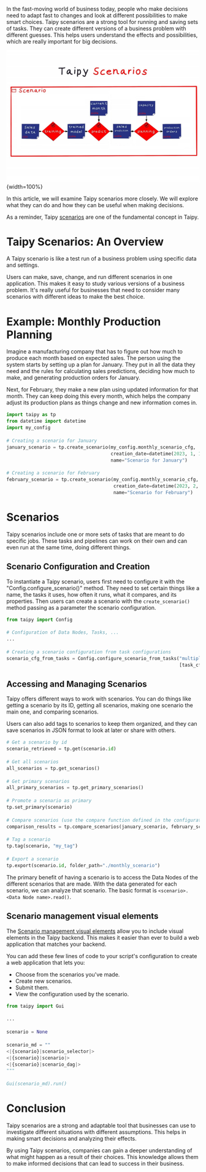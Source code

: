 In the fast-moving world of business today, people who make decisions need to adapt fast to 
changes and look at different possibilities to make smart choices. Taipy scenarios are a strong 
tool for running and saving sets of tasks. They can create different versions of a business 
problem with different guesses. This helps users understand the effects and possibilities, which 
are really important for big decisions.

![Scenarios](scenario.png){width=100%}

In this article, we will examine Taipy scenarios more closely. We will explore what they can do 
and how they can be useful when making decisions.

As a reminder, Taipy [scenarios](../../../manuals/core/concepts/scenario.md) are one of the 
fundamental concept in Taipy.

# Taipy Scenarios: An Overview

A Taipy scenario is like a test run of a business problem using specific data and settings.

Users can make, save, change, and run different scenarios in one application. This makes it easy 
to study various versions of a business problem. It's really useful for businesses that need to 
consider many scenarios with different ideas to make the best choice.

# Example: Monthly Production Planning

Imagine a manufacturing company that has to figure out how much to produce each month based on 
expected sales. The person using the system starts by setting up a plan for January. They put in 
all the data they need and the rules for calculating sales predictions, deciding how much to 
make, and generating production orders for January.

Next, for February, they make a new plan using updated information for that month. They can keep 
doing this every month, which helps the company adjust its production plans as things change and 
new information comes in.

```python
import taipy as tp
from datetime import datetime
import my_config
 
# Creating a scenario for January
january_scenario = tp.create_scenario(my_config.monthly_scenario_cfg,
                                      creation_date=datetime(2023, 1, 1),
                                      name="Scenario for January")
 
# Creating a scenario for February
february_scenario = tp.create_scenario(my_config.monthly_scenario_cfg,
                                       creation_date=datetime(2023, 2, 1),
                                       name="Scenario for February")
```

# Scenarios

Taipy scenarios include one or more sets of tasks that are meant to do specific jobs. These 
tasks and pipelines can work on their own and can even run at the same time, doing different things.

## Scenario Configuration and Creation

To instantiate a Taipy scenario, users first need to configure it with the 
"Config.configure_scenario()" method. They need to set certain things like a name, the tasks it 
uses, how often it runs, what it compares, and its properties. Then users can create a scenario 
with the `create_scenario()` method passing as a parameter the scenario configuration.

```python
from taipy import Config
 
# Configuration of Data Nodes, Tasks, ...
...
  
# Creating a scenario configuration from task configurations
scenario_cfg_from_tasks = Config.configure_scenario_from_tasks("multiply_scenario",
                                                               [task_cfg])
```

## Accessing and Managing Scenarios

Taipy offers different ways to work with scenarios. You can do things like getting a scenario by 
its ID, getting all scenarios, making one scenario the main one, and comparing scenarios.

Users can also add tags to scenarios to keep them organized, and they can save scenarios in JSON 
format to look at later or share with others.

```python
# Get a scenario by id
scenario_retrieved = tp.get(scenario.id)
 
# Get all scenarios
all_scenarios = tp.get_scenarios()
 
# Get primary scenarios
all_primary_scenarios = tp.get_primary_scenarios()
 
# Promote a scenario as primary
tp.set_primary(scenario)
 
# Compare scenarios (use the compare function defined in the configuration)
comparison_results = tp.compare_scenarios(january_scenario, february_scenario, data_node_config_id="sales_predictions")
 
# Tag a scenario
tp.tag(scenario, "my_tag")
 
# Export a scenario
tp.export(scenario.id, folder_path="./monthly_scenario")
```

The primary benefit of having a scenario is to access the Data Nodes of the different scenarios 
that are made. With the data generated for each scenario, we can analyze that scenario. The 
basic format is `<scenario>.<Data Node name>.read()`.

## Scenario management visual elements

The [Scenario management visual elements](../../../manuals/gui/viselements/controls.md)
allow you to include visual elements in the Taipy backend. This makes it easier than ever to 
build a web application that matches your backend.

You can add these few lines of code to your script's configuration to create a web application 
that lets you:

- Choose from the scenarios you've made.
- Create new scenarios.
- Submit them.
- View the configuration used by the scenario.

```python
from taipy import Gui
 
...
 
scenario = None
 
scenario_md = ""
<|{scenario}|scenario_selector|>
<|{scenario}|scenario|>
<|{scenario}|scenario_dag|>
"""
 
Gui(scenario_md).run()
```

# Conclusion

Taipy scenarios are a strong and adaptable tool that businesses can use to investigate different 
situations with different assumptions. This helps in making smart decisions and analyzing their 
effects.

By using Taipy scenarios, companies can gain a deeper understanding of what might happen as a 
result of their choices. This knowledge allows them to make informed decisions that can lead to 
success in their business.
